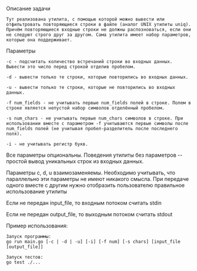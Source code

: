 Описание задачи

    Тут реализована утилита, с помощью которой можно вывести или отфильтровать повторяющиеся строки в файле (аналог UNIX утилиты uniq). Причём повторяющиеся входные строки не должны распозноваться, если они не следуют строго друг за другом. Сама утилита имеет набор параметров, которые она поддерживает.

Параметры

    -с - подсчитать количество встречаний строки во входных данных. Вывести это число перед строкой отделив пробелом.

    -d - вывести только те строки, которые повторились во входных данных.

    -u - вывести только те строки, которые не повторились во входных данных.

    -f num_fields - не учитывать первые num_fields полей в строке. Полем в строке является непустой набор символов отделённый пробелом.

    -s num_chars - не учитывать первые num_chars символов в строке. При использовании вместе с параметром -f учитываются первые символы после num_fields полей (не учитывая пробел-разделитель после последнего поля).

    -i - не учитывать регистр букв.

Все параметры опциональны. Поведения утилиты без параметров -- простой вывод уникальных строк из входных данных.

Параметры c, d, u взаимозаменяемы. Необходимо учитывать, что параллельно эти параметры не имеют никакого смысла. При передаче одного вместе с другим нужно отобразить пользователю правильное использование утилиты

Если не передан input_file, то входным потоком считать stdin

Если не передан output_file, то выходным потоком считать stdout


Пример использования:

    Запуск программы:
    go run main.go [-c | -d | -u] [-i] [-f num] [-s chars] [input_file [output_file]]

    Запуск тестов:
    go test ./...